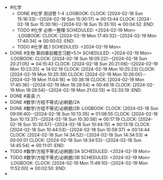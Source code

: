 - #化学
	- DONE #化学 测试卷 1-4
	  :LOGBOOK:
	  CLOCK: [2024-02-18 Sun 15:16:33]--[2024-02-18 Sun 15:30:17] =>  00:13:44
	  CLOCK: [2024-02-18 Sun 15:30:18]--[2024-02-18 Sun 15:35:10] =>  00:04:52
	  :END:
	- TODO #化学 必修一整理
	  SCHEDULED: <2024-02-19 Mon>
	  :LOGBOOK:
	  CLOCK: [2024-02-19 Mon 17:40:32]--[2024-02-19 Mon 17:40:34] =>  00:00:02
	  :END:
	- TODO #化学 硫.1
	  SCHEDULED: <2024-02-19 Mon>
- DONE #生物  第四章前概念习题+5.1*
  SCHEDULED: <2024-02-19 Mon>
  :LOGBOOK:
  CLOCK: [2024-02-18 Sun 16:05:22]--[2024-02-18 Sun 20:21:05] =>  04:15:43
  CLOCK: [2024-02-18 Sun 20:21:06]--[2024-02-19 Mon 10:23:25] =>  14:02:19
  CLOCK: [2024-02-19 Mon 10:25:23]
  CLOCK: [2024-02-19 Mon 10:25:39]
  CLOCK: [2024-02-19 Mon 10:26:00]--[2024-02-19 Mon 11:04:18] =>  00:38:18
  CLOCK: [2024-02-19 Mon 17:40:36]--[2024-02-19 Mon 18:28:54] =>  00:48:18
  CLOCK: [2024-02-19 Mon 18:28:54]--[2024-02-19 Mon 21:02:13] =>  02:33:19
  :END:
- DONE #英语 六
- DONE #数学/方程不等式/必刷题/2A
- DONE #数学/方程不等式/必刷题/2B
  :LOGBOOK:
  CLOCK: [2024-02-18 Sun 09:06:40]--[2024-02-18 Sun 10:13:35] =>  01:06:55
  CLOCK: [2024-02-18 Sun 10:13:37]--[2024-02-18 Sun 10:30:56] =>  00:17:19
  CLOCK: [2024-02-18 Sun 10:30:57]--[2024-02-18 Sun 10:44:15] =>  00:13:18
  CLOCK: [2024-02-18 Sun 10:44:53]--[2024-02-18 Sun 10:59:37] =>  00:14:44
  CLOCK: [2024-02-18 Sun 14:34:52]--[2024-02-18 Sun 14:34:53] =>  00:00:01
  CLOCK: [2024-02-18 Sun 14:34:53]--[2024-02-18 Sun 14:45:54] =>  00:11:01
  :END:
- TODO #数学/方程不等式/必刷题/3A
  SCHEDULED: <2024-02-19 Mon>
- TODO #数学/方程不等式/必刷题/3B
  SCHEDULED: <2024-02-19 Mon>
  :LOGBOOK:
  CLOCK: [2024-02-19 Mon 11:49:10]--[2024-02-19 Mon 11:52:00] =>  00:02:50
  :END:
-